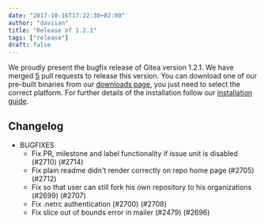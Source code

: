 ```yaml
---
date: "2017-10-16T17:22:30+02:00"
author: "daviian"
title: "Release of 1.2.1"
tags: ["release"]
draft: false
---
```


We proudly present the bugfix release of Gitea version 1.2.1. We have merged [5](https://github.com/go-gitea/gitea/milestone/15?closed=1) pull requests to release this version. You can download one of our pre-built binaries from our [downloads page](https://dl.gitea.io/gitea/1.2.1/), you just need to select the correct platform. For further details of the installation follow our [installation guide](https://docs.gitea.io/en-us/install-from-binary/).

<!--more-->

## Changelog

* BUGFIXES
  * Fix PR, milestone and label functionality if issue unit is disabled (#2710) (#2714)
  * Fix plain readme didn't render correctly on repo home page (#2705) (#2712)
  * Fix so that user can still fork his own repository to his organizations (#2699) (#2707)
  * Fix .netrc authentication (#2700) (#2708)
  * Fix slice out of bounds error in mailer (#2479) (#2696)